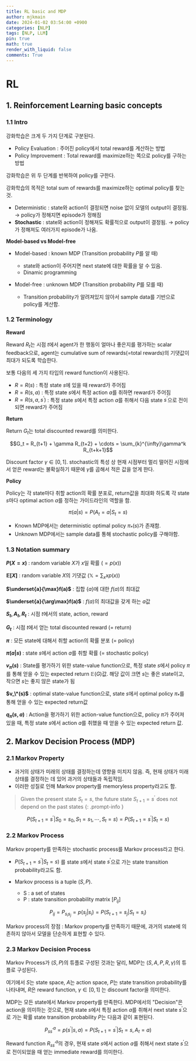 ```yaml
---
title: RL basic and MDP
author: mjkmain
date: 2024-01-02 03:54:00 +0900
categories: [NLP]
tags: [NLP, LLM]
pin: true
math: true
render_with_liquid: false
comments: True
---
```


# RL

## 1. Reinforcement Learning basic concepts

### 1.1 Intro
강화학습은 크게 두 가지 단계로 구분된다. 

- Policy Evaluation : 주어진 policy에서 total reward를 계산하는 방법
- Policy Improvement : Total reward를 maximize하는 쪽으로 policy를 구하는 방법

강화학습은 위 두 단계를 반복하여 policy를 구한다.

강화학습의 목적은 total sum of rewards를 maximize하는 optimal policy를 찾는 것.

- Deterministic : state와 action이 결정되면 noise 없이 모델의 output이 결정됨. $\to$ policy가 정해지면 episode가 정해짐 
- **Stochastic** : state와 action이 정해져도 확률적으로 output이 결정됨. $\to$ policy가 정해져도 여러가지 episode가 나옴.

**Model-based vs Model-free**

- Model-based : known MDP (Transition probability $P$를 알 때)
    + state와 action이 주어지면 next state에 대한 확률을 알 수 있음.
    + Dinamic programming

- Model-free : unknown MDP (Transition probability $P$를 모를 때)
    + Transition probability가 알려져있지 않아서 sample data를 기반으로 policy를 계산함.

### 1.2 Terminology

**Reward** 

Reward $R_t$는 시점 $t$에서 agent가 한 행동이 얼마나 좋은지를 평가하는 scalar feedback으로, agent는 cumulative sum of rewards(=total rewards)의 기댓값이 최대가 되도록 학습한다. 

보통 다음의 세 가지 타입의 reward function이 사용된다.
- $R = R(s)$ : 특정 state $s$에 있을 때 reward가 주어짐
- $R = R(s, a)$ : 특정 state $s$에서 특정 action $a$를 취하면 reward가 주어짐
- $R = R(s, a, s^\prime)$ : 특정 state $s$에서 특정 action $a$를 취해서 다음 state $s^\prime$으로 전이되면 reward가 주어짐 

**Return**

Return $G_t$는 total discounted reward를 의미한다.

$$G_t = R_{t+1} + \gamma R_{t+2} + \cdots = \sum_{k}^{\infty}\gamma^k R_{t+k+1}$$

Discount factor $\gamma \in [0, 1]$. stochastic의 특성 상 현재 시점부터 멀리 떨어진 시점에서 얻은 reward는 불확실하기 때문에 $\gamma$를 곱해서 적은 값을 얻게 한다.

**Policy**

Policy는 각 state마다 취할 action의 확률 분포로, return값을 최대화 하도록 각 state $s$마다 optimal action $a$를 정하는 가이드라인의 역할을 함.

$$\pi(a|s) = P(A_t = a | S_t = s)$$

- Known MDP에서는 deterministic optimal policy $\pi_*(s)$가 존재함.
- Unknown MDP에서는 sample data를 통해 stochastic policy를 구해야함.

### 1.3 Notation summary

**$P(X = x)$** : random variable $X$가 $x$일 확률 $\big(=p(x)\big)$

**$\mathbb{E}[X]$** : random variable $X$의 기댓값 $\big(\mathbb{X} = \sum_{x}xp(x)\big)$

**$\underset{a}{\max}f(a)$** : 집합 {$a$}에 대한 $f(a)$의 최대값

**$\underset{a}{\arg\max}f(a)$** : $f(a)$의 최대값을 갖게 하는 $a$값

**$S_t, A_t, R_t$** : 시점 $t$에서의 state, action, reward

**$G_t$** : 시점 $t$에서 얻는 total discounted reward (= return)

**$\pi$** : 모든 state에 대해서 취할 action의 확률 분포 (= policy)

**$\pi(a|s)$** : state $s$에서 action 
$a$를 취할 확률 (= stochastic policy)

**$v_\pi(s)$** : State를 평가하기 위한 state-value function으로, 특정 state $s$에서 policy 
$\pi$를 통해 얻을 수 있는 expected return 
$\mathbb{E}(G)$값. 해당 값이 크면 $s$는 좋은 state이고, 작으면 $s$는 좋지 않은 state가 됨

**$v_\*(s)$** : optimal state-value function으로, state $s$에서 optimal policy $\pi_*$를 통해 얻을 수 있는 expected return값

**$q_\pi(s,a)$** : Action을 평가하기 위한 action-value function으로, policy $\pi$가 주어져 있을 때, 특정 state $s$에서 action $a$를 취했을 때 얻을 수 있는 expected return 값.









## 2. Markov Decision Process (MDP)
### 2.1 Markov Property
- 과거의 상태가 미래의 상태를 결정하는데 영향을 미치지 않음. 즉, 현재 상태가 미래 상태를 결정하는 데 있어 과거의 상태들과 독립적임.
- 이러한 성질로 인해 Markov property를 memoryless property라고도 함.

> Given the present state $S_t = s,$ the future state $S_{t+1} = s^\prime$ does not depend on the past states
{: .prompt-info }

$$P(S_{t+1} = s^\prime | S_0 = s_0, S_1 = s_1, \cdots, S_t = s) = P(S_{t+1} = s^\prime | S_t = s)$$

### 2.2 Markov Process
Markov property를 만족하는 stochastic process를 Markov process라고 한다.

- $P(S_{t+1} = s^\prime | S_t = s)$ 를 state 
$s$에서 state 
$s^\prime$으로 가는 state transition probability라고도 함.

- Markov process is a tuple $(S, P)$.
    + S : a set of states
    + P : state transition probability matrix $[P_{ij}]$

$$P_{ij} = P_{s_i s_j} = p(s_j | s_i) = P(S_{t+1} = s_j| S_{t} = s_i)$$

Markov process의 장점 : Markov property를 만족하기 때문에, 과거의 state에 의존하지 않아서 모델을 단순하게 표현할 수 있다.

### 2.3 Markov Decision Process

Markov Process가 $(S, P)$의 튜플로 구성된 것과는 달리, MDP는 
$(S, A, P, R, \gamma)$의 튜플로 구성된다.

여기에서 $S$는 state space, $A$는 action space, $P$는 state transition probability를 나타내며, $R$은 reward function, $\gamma\in [0,1]$ 는 discount factor을 의미한다. 

MDP는 모든 state에서 Markov property를 만족한다. MDP에서의 "Decision"은 action을 의미하는 것으로, 현재 state $s$에서 특정 action $a$를 취해서 next state $s^\prime$으로 가는 확률 state transition probability $P$는 다음과 같이 표현된다.

$$P_{ss^\prime}^{a} = p(s^\prime|s, a) = P(S_{t+1}=s^\prime|S_{t}=s, A_t=a)$$

Reward function $R_{ss^\prime}^{a}$의 경우, 현재 state $s$에서 action $a$를 취해서 next state $s^\prime$으로 전이되었을 때 얻는 immediate reward를 의미한다.






















<!-- 
$$\nabla_{\theta} J_\theta \approx \int_{\tau} \sum_{t=0}^{\infty}\left[\nabla_\theta \ln P_\theta (a_t|s_t)G_t \right]P_\theta (\tau) d\tau$$

Where $\tau$ denotes the trajectory $(s_0, a_0, s_1, a_1, \cdots)$.

This proof is essential for finding the policy gradient $\nabla_\theta J_\theta$.

$$G_t = R_t + \gamma R_{t+1} + \gamma^2 R_{t+2} + \cdots $$

$$J_\theta = \mathbb{E}_{\tau} [G_0] = \int_\tau G_0 P_\theta (\tau) d\tau$$

## Solution

$$
\begin{aligned}
J_\theta &= \int_\tau G_0 P_\theta (\tau) d\tau\\
\nabla_\theta J_\theta &= \nabla_\theta \int_\tau G_0 P_\theta (\tau) d\tau = \int_\tau G_0 \nabla_\theta P_\theta (\tau) d\tau
\end{aligned}
$$

[1]
> We want this to appear in probability form, $$\int_x x P(x) dx$$, so we use a little trick.\\
> $$\nabla_\theta P_\theta(\tau) = P_\theta(\tau) \nabla_\theta \ln P_\theta(\tau) $$
{: .prompt-tip }

Then, 

$$
\begin{aligned}
\nabla_\theta J_\theta & = \int_\tau G_0 P_\theta(\tau) \nabla_\theta \ln P_\theta(\tau) d\tau
\end{aligned}
$$

[2]
> by Bayes' rule, 
> $$P(A, B) = P(A)P(B|A)$$
{: .prompt-tip }



$$
\begin{aligned}
    P_\theta(\tau) &= P_\theta(s_0, a_0, s_1, a_1, \cdots)\\
                   &= P_\theta(s_0)P_\theta(a_0, s_1, a_1, \cdots|s_0)\\
                   &= P_\theta(s_0)P_\theta(a_0|s_0)P_\theta(s_1, a_1, s_2, \cdots|s_0, a_0)\\
                   &= P_\theta(s_0)P_\theta(a_0|s_0)P_\theta(s_1 | s_0, a_0)P_\theta(s_2, a_2, s_3, \cdots|s_0, a_0, s_1)\\
                   & \quad \vdots\\
                   & = P_\theta(s_0)P_\theta(a_0|s_0)P_\theta(s_1|s_0, a_0)P_\theta(a_1 | s_0, a_0, s_1)P_\theta(s_2|s_0, a_0, s_1, a_1) \cdots\qquad\qquad\\
\end{aligned}
$$

- Here, 
$P_\theta(a_1|s_0, a_0, s_1) = P_\theta(a_1|s_1)$ since it satisfies the Markov property.

> Markov property : The future state depends solely on the current state and not on past states or actions.
{: .prompt-tip }

- And, because the state $s_t$ does not depend on 
$\theta, P_\theta(s_t | s_{t-1}, a_{t-1}) = P(s_t | s_{t-1}, a_{t-1})$.

Then, we can simpify as following 

$$
\begin{aligned}
    P_\theta(\tau) &= P_\theta(s_0, a_0, s_1, a_1, \cdots)\\
                   &= P(s_0)P_\theta(a_0, s_1, a_1, \cdots|s_0)\\
                   &= P(s_0)P_\theta(a_0|s_0)P_\theta(s_1, a_1, s_2, \cdots|s_0, a_0)\\
                   &= P(s_0)P_\theta(a_0|s_0)P(s_1 | s_0, a_0)P_\theta(s_2, a_2, s_3, \cdots|s_0, a_0, s_1)\\
                   & \quad \vdots\\
                   & = P(s_0)P_\theta(a_0|s_0)P(s_1|s_0, a_0)P_\theta(a_1 | s_1)P(s_2|s_1, a_1) \cdots\\
\end{aligned}
$$


What we want to get is the term of $$\nabla_\theta \ln P_\theta(\tau)$$ 

$$
\begin{aligned}
    \nabla_\theta \ln P_\theta(\tau) & = \nabla_\theta  \big[\ln P(s_0) + \ln P_\theta(a_0|s_0) + \ln P(s_1|s_0, a_0) + \ln P_\theta(a_1 | s_1) + \ln P(s_2|s_1, a_1) \cdots \big]\\

    &= \nabla_\theta \ln P_\theta (a_0|s_0) + \nabla_\theta \ln P_\theta (a_1, s_1) + \nabla_\theta \ln P_\theta (a_2|s_2) + \cdots\\
    &= \nabla_\theta\sum_{t=0}^{\infty} \ln P_\theta (a_t|s_t)
\end{aligned}
$$

Substituting equation 
$\nabla_\theta \ln P_\theta(\tau)= \nabla_\theta\sum_{t=0}^{\infty} \ln P_\theta (a_t|s_t)$ into equation 
$\int_\tau G_0 P_\theta(\tau) \nabla_\theta \ln P_\theta(\tau) d\tau$


$$
\begin{aligned}
\nabla_\theta J_\theta & = \int_\tau G_0 P_\theta(\tau) \nabla_\theta \ln P_\theta(\tau) d\tau\\

&= \int_\tau G_0 P_\theta(\tau)\nabla_\theta \sum_{t=0}^{\infty} \ln P_\theta (a_t|s_t) d\tau
\end{aligned}
$$

[3]

Here, $$G_t = R_t + \gamma R_{t+1} + \gamma^2 R_{t+2} + \gamma^3 R_{t+3} +\cdots$$

$$
\begin{aligned}
\nabla_\theta J_\theta &= \int_\tau G_0 P_\theta(\tau)\nabla_\theta \sum_{t=0}^{\infty} \ln P_\theta (a_t|s_t) d\tau\\
&= \int_\tau \big(R_0 + \gamma R_1 + \gamma^2 R_2 + \cdots\big) \big(\nabla_\theta \ln P_\theta(a_0|s_0) + \nabla_\theta \ln P_\theta(a_1|s_1) + \cdots \big) P_\theta(\tau)d\tau

\end{aligned}
$$

At specific time step $$t^*$$, we intuitively know that R_t occurring at time $$t < t^*$$ does not affect 
$$P_\theta(a_{t}^*|s_{t}^*)$$.

We can then simplify the expression as follows:

$$
\nabla_\theta J_\theta = \int_\tau \sum_{t=0}^{\infty} \big[ \nabla_\theta \ln P_\theta (a_t|s_t) \sum_{k=t}^{\infty}\gamma^{k} R_k \big] P_\theta(\tau) d\tau
$$

$$G_t$$ can be represented as $$\sum_{k=0}^{\infty}\gamma^{k} R_{t+k} = \sum_{k=t}^{\infty}\gamma^{k-t}R_{k}$$

Then 

$$
\begin{aligned}
\nabla_\theta J_\theta &= \int_\tau \sum_{t=0}^{\infty} \big[\nabla_\theta \ln P_\theta(a_t|s_t) \sum_{k=t}^{\infty} \gamma^{t}\gamma^{k-t}R_k \big]P_\theta(\tau)d\tau\\
&= \int_\tau \sum_{t=0}^{\infty} \big[\nabla_\theta \ln P_\theta(a_t|s_t)\gamma^{t} G_t \big]P_\theta(\tau)d\tau



\end{aligned}
$$

<!-- # RL Keywords
- Environment : 에이전트가 액션을 취하는 환경
- State : 에이전트의 상태. 시점 $t$에서의 상태 $s_t \in \mathcal{S}$ ($\mathcal{S}$ : State space)
- Reward : 에이전트가 한 번 학습했을 때 주어지는 보상. 보상함수 $r : \mathcal{S} \to \mathbb{R} $
- $\rho_0 : \mathcal{S} \to [0, 1]$은 초기 상태의 확률 분포
- $\gamma$ : 할인율 
- Action : 에이전트가 취하는 행동. 시점 $t$에서의 행동 $a_t \in \mathcal{A}$ ($\mathcal{A}$ : Action space). Action space는 Environment에 의해 결정됨. 행동 집합에 따라 Discrete action space, continuous action space로 구분됨.
- Policy : 학습을 통해 구하려는 함수. 상태 $s$에서 행동 $a$를 취할 확률. $\pi : \mathcal{S} \times \mathcal{A} \to [0, 1]$
- 전이 확률 분포 : $P : \mathcal{S} \times \mathcal{A} \times \mathcal{S} \to [0, 1]$

# RL
강화학습은 주어진 Environmnet에서 State를 기준으로, 최고의 Action을 학습해 나가는 과정. 
Policy-based 학습은 Action을 결정하는 policy를 학습하는 것을 목적으로 한다.

Discrete한 상태 공간$\mathcal{S}$와 행동 공간$\mathcal{A}$에 대하여, 모든 (s, a) 순서쌍에 대한 정책의 행동 가치함수 Q_{\pi}(s, a)를 계산하고 이를 policy improvement에 사용한다. 

$$\pi_{\text{new}}(s) = \underset{a \in \mathcal{A}}{\arg\max} Q_{\pi_{\text{old}}}(s, a), \forall s \in S$$

위의 식을 통해 정책을 개선하면, monotonic improvement가 보장되고, 결국 최적의 정책에 수렴한다.

![Desktop View](https://github.com/mjkmain/blog-image/assets/72269271/4c2c98fc-210b-49f4-b970-6cc125b8be28){: width="680" } 
_The concept of monotonic_

하지만, 상태 공간과 행동 공간이 continuous 한 경우, 우리는 모든 순서쌍 $(s, a)$를 고려할 수 없을 뿐만 아니라, $\arg\max$ 또한 구할 수 없다. 이 경우 function approximation을 사용하며, 행동가치함수를 추정하거나 정책을 모델링하게 된다. 하지만 이런 approximation은 결국 추정에 대한 오차를 발생시키기 때문에 monotonic improvement를 보장할 수 없다.



# TRPO
Trust Region Policy Optimization(TRPO)

TRPO는 Policy-based 알고리즘을 기반으로 하여, Trust Region에서만 update를 진행한다.


$$\eta(\pi) = \mathbb{E}_{s_0, a_0, \cdots}\left[\sum_{t=0}^{\inf} \gamma^{t}r(s_t)\right]$$

$$ \text{where} s_0 \sim \rho_0(s_0), a_t \sim \pi(a_t|s_t), s_{t+1} \sim P(s_{t+1} | s_t, a_t)$$ --> 